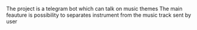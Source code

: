The project is a telegram bot which can talk on music themes
The main feauture is possibility to separates instrument from the music track sent by user

